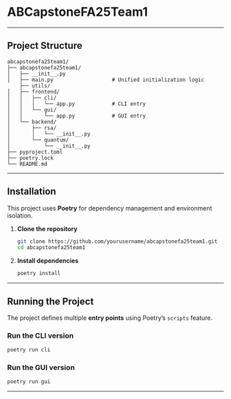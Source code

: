 # ABCapstoneFA25Team1

---

## Project Structure

```
abcapstonefa25team1/
├── abcapstonefa25team1/
│   ├── __init__.py
│   ├── main.py                   # Unified initialization logic
    ├── utils/
│   ├── frontend/
│   │   ├── cli/
│   │   │   └── app.py            # CLI entry
│   │   └── gui/
│   │       └── app.py            # GUI entry
│   └── backend/
│       ├── rsa/
│       │   └── __init__.py
│       └── quantum/
│           └── __init__.py
├── pyproject.toml
├── poetry.lock
└── README.md
```

---

## Installation

This project uses **Poetry** for dependency management and environment isolation.

1. **Clone the repository**
   ```bash
   git clone https://github.com/yourusername/abcapstonefa25team1.git
   cd abcapstonefa25team1
   ```

2. **Install dependencies**
   ```bash
   poetry install
   ```

---

## Running the Project

The project defines multiple **entry points** using Poetry’s `scripts` feature.

### Run the CLI version
```bash
poetry run cli
```

### Run the GUI version
```bash
poetry run gui
```

---
